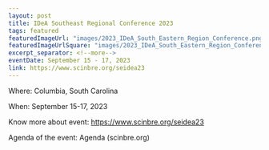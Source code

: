 ```yaml
---
layout: post
title: IDeA Southeast Regional Conference 2023
tags: featured
featuredImageUrl: "images/2023_IDeA_South_Eastern_Region_Conference.png"
featuredImageUrlSquare: "images/2023_IDeA_South_Eastern_Region_Conference.png"
excerpt_separator: <!--more-->
eventDate: September 15 - 17, 2023
link: https://www.scinbre.org/seidea23
---
```


Where: Columbia, South Carolina              

When: September 15-17, 2023  

Know more about event: https://www.scinbre.org/seidea23 

Agenda of the event: Agenda (scinbre.org)